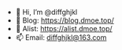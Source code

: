 - 👋 Hi, I’m @diffghjkl
- 👀 Blog: https://blog.dmoe.top/
- 🌱 Alist: https://alist.dmoe.top/
- 📫 Email: diffghjkl@163.com

<!---
diffghjkl/diffghjkl is a ✨ special ✨ repository because its `README.md` (this file) appears on your GitHub profile.
You can click the Preview link to take a look at your changes.
--->
